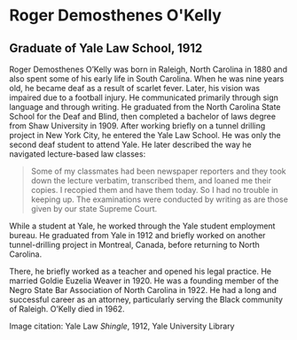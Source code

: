 # Roger Demosthenes O'Kelly
## Graduate of Yale Law School, 1912
Roger Demosthenes O’Kelly was born in Raleigh, North Carolina in 1880 and also spent some of his early life in South Carolina. When he was nine years old, he became deaf as a result of scarlet fever. Later, his vision was impaired due to a football injury. He communicated primarily through sign language and through writing. He graduated from the North Carolina State School for the Deaf and Blind, then completed a bachelor of laws degree from Shaw University in 1909. After working briefly on a tunnel drilling project in New York City, he entered the Yale Law School. He was only the second deaf student to attend Yale. He later described the way he navigated lecture-based law classes: 
>Some of my classmates had been newspaper reporters and they took down the lecture verbatim, transcribed them, and loaned me their copies. I recopied them and have them today. So I had no trouble in keeping up. The examinations were conducted by writing as are those given by our state Supreme Court.

While a student at Yale, he worked through the Yale student employment bureau. He graduated from Yale in 1912 and briefly worked on another tunnel-drilling project in Montreal, Canada, before returning to North Carolina. 

There, he briefly worked as a teacher and opened his legal practice. He married Goldie Euzelia Weaver in 1920. He was a founding member of the Negro State Bar Association of North Carolina in 1922. He had a long and successful career as an attorney, particularly serving the Black community of Raleigh. O’Kelly died in 1962.

Image citation: Yale Law *Shingle*, 1912, Yale University Library
